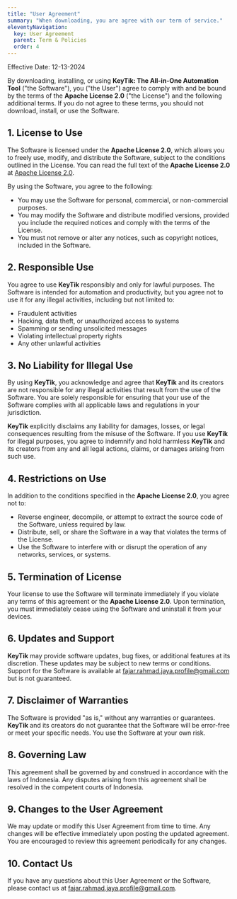 ```yaml
---
title: "User Agreement"
summary: "When downloading, you are agree with our term of service."
eleventyNavigation:
  key: User Agreement
  parent: Term & Policies
  order: 4
---
```


Effective Date: 12-13-2024

By downloading, installing, or using **KeyTik: The All-in-One Automation Tool** ("the Software"), you ("the User") agree to comply with and be bound by the terms of the **Apache License 2.0** ("the License") and the following additional terms. If you do not agree to these terms, you should not download, install, or use the Software.

## 1. License to Use
The Software is licensed under the **Apache License 2.0**, which allows you to freely use, modify, and distribute the Software, subject to the conditions outlined in the License. You can read the full text of the **Apache License 2.0** at [Apache License 2.0](https://www.apache.org/licenses/LICENSE-2.0).

By using the Software, you agree to the following:
- You may use the Software for personal, commercial, or non-commercial purposes.
- You may modify the Software and distribute modified versions, provided you include the required notices and comply with the terms of the License.
- You must not remove or alter any notices, such as copyright notices, included in the Software.

## 2. Responsible Use
You agree to use **KeyTik** responsibly and only for lawful purposes. The Software is intended for automation and productivity, but you agree not to use it for any illegal activities, including but not limited to:
- Fraudulent activities
- Hacking, data theft, or unauthorized access to systems
- Spamming or sending unsolicited messages
- Violating intellectual property rights
- Any other unlawful activities

## 3. No Liability for Illegal Use
By using **KeyTik**, you acknowledge and agree that **KeyTik** and its creators are not responsible for any illegal activities that result from the use of the Software. You are solely responsible for ensuring that your use of the Software complies with all applicable laws and regulations in your jurisdiction.

**KeyTik** explicitly disclaims any liability for damages, losses, or legal consequences resulting from the misuse of the Software. If you use **KeyTik** for illegal purposes, you agree to indemnify and hold harmless **KeyTik** and its creators from any and all legal actions, claims, or damages arising from such use.

## 4. Restrictions on Use
In addition to the conditions specified in the **Apache License 2.0**, you agree not to:
- Reverse engineer, decompile, or attempt to extract the source code of the Software, unless required by law.
- Distribute, sell, or share the Software in a way that violates the terms of the License.
- Use the Software to interfere with or disrupt the operation of any networks, services, or systems.

## 5. Termination of License
Your license to use the Software will terminate immediately if you violate any terms of this agreement or the **Apache License 2.0**. Upon termination, you must immediately cease using the Software and uninstall it from your devices.

## 6. Updates and Support
**KeyTik** may provide software updates, bug fixes, or additional features at its discretion. These updates may be subject to new terms or conditions. Support for the Software is available at fajar.rahmad.jaya.profile@gmail.com but is not guaranteed.

## 7. Disclaimer of Warranties
The Software is provided "as is," without any warranties or guarantees. **KeyTik** and its creators do not guarantee that the Software will be error-free or meet your specific needs. You use the Software at your own risk.

## 8. Governing Law
This agreement shall be governed by and construed in accordance with the laws of Indonesia. Any disputes arising from this agreement shall be resolved in the competent courts of Indonesia.

## 9. Changes to the User Agreement
We may update or modify this User Agreement from time to time. Any changes will be effective immediately upon posting the updated agreement. You are encouraged to review this agreement periodically for any changes.

## 10. Contact Us
If you have any questions about this User Agreement or the Software, please contact us at fajar.rahmad.jaya.profile@gmail.com.
